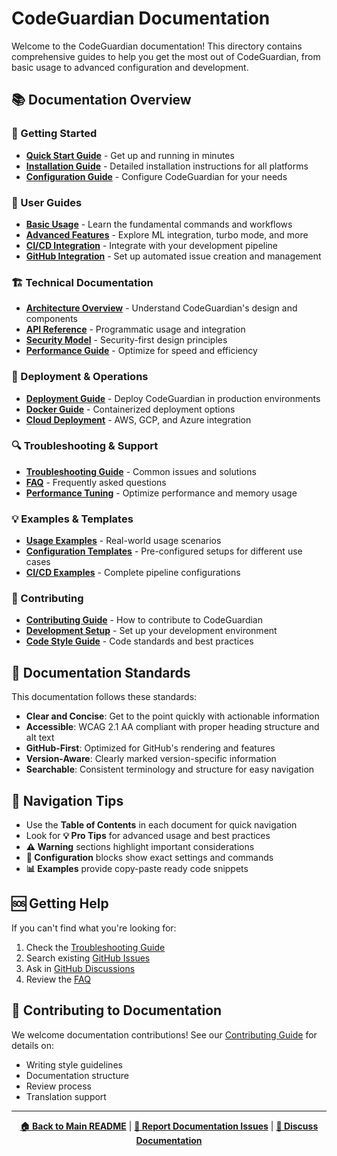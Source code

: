 # CodeGuardian Documentation

Welcome to the CodeGuardian documentation! This directory contains comprehensive guides to help you get the most out of CodeGuardian, from basic usage to advanced configuration and development.

## 📚 Documentation Overview

### 🚀 Getting Started
- **[Quick Start Guide](user-guide/quick-start.md)** - Get up and running in minutes
- **[Installation Guide](user-guide/installation.md)** - Detailed installation instructions for all platforms
- **[Configuration Guide](user-guide/configuration.md)** - Configure CodeGuardian for your needs

### 🔧 User Guides
- **[Basic Usage](user-guide/basic-usage.md)** - Learn the fundamental commands and workflows
- **[Advanced Features](user-guide/advanced-features.md)** - Explore ML integration, turbo mode, and more
- **[CI/CD Integration](user-guide/ci-cd-integration.md)** - Integrate with your development pipeline
- **[GitHub Integration](user-guide/github-integration.md)** - Set up automated issue creation and management

### 🏗️ Technical Documentation
- **[Architecture Overview](architecture/overview.md)** - Understand CodeGuardian's design and components
- **[API Reference](api/index.md)** - Programmatic usage and integration
- **[Security Model](architecture/security.md)** - Security-first design principles
- **[Performance Guide](architecture/performance.md)** - Optimize for speed and efficiency

### 🚀 Deployment & Operations
- **[Deployment Guide](deployment/index.md)** - Deploy CodeGuardian in production environments
- **[Docker Guide](deployment/docker.md)** - Containerized deployment options
- **[Cloud Deployment](deployment/cloud.md)** - AWS, GCP, and Azure integration

### 🔍 Troubleshooting & Support
- **[Troubleshooting Guide](troubleshooting/index.md)** - Common issues and solutions
- **[FAQ](troubleshooting/faq.md)** - Frequently asked questions
- **[Performance Tuning](troubleshooting/performance.md)** - Optimize performance and memory usage

### 💡 Examples & Templates
- **[Usage Examples](examples/index.md)** - Real-world usage scenarios
- **[Configuration Templates](examples/templates.md)** - Pre-configured setups for different use cases
- **[CI/CD Examples](examples/ci-cd-examples.md)** - Complete pipeline configurations

### 🤝 Contributing
- **[Contributing Guide](../CONTRIBUTING.md)** - How to contribute to CodeGuardian
- **[Development Setup](contributing/development-setup.md)** - Set up your development environment
- **[Code Style Guide](contributing/code-style.md)** - Code standards and best practices

## 🎯 Documentation Standards

This documentation follows these standards:

- **Clear and Concise**: Get to the point quickly with actionable information
- **Accessible**: WCAG 2.1 AA compliant with proper heading structure and alt text
- **GitHub-First**: Optimized for GitHub's rendering and features
- **Version-Aware**: Clearly marked version-specific information
- **Searchable**: Consistent terminology and structure for easy navigation

## 📖 Navigation Tips

- Use the **Table of Contents** in each document for quick navigation
- Look for **💡 Pro Tips** for advanced usage and best practices
- **⚠️ Warning** sections highlight important considerations
- **🔧 Configuration** blocks show exact settings and commands
- **📊 Examples** provide copy-paste ready code snippets

## 🆘 Getting Help

If you can't find what you're looking for:

1. Check the [Troubleshooting Guide](troubleshooting/index.md)
2. Search existing [GitHub Issues](https://github.com/d-oit/do-codeguardian/issues)
3. Ask in [GitHub Discussions](https://github.com/d-oit/do-codeguardian/discussions)
4. Review the [FAQ](troubleshooting/faq.md)

## 📝 Contributing to Documentation

We welcome documentation contributions! See our [Contributing Guide](../CONTRIBUTING.md) for details on:

- Writing style guidelines
- Documentation structure
- Review process
- Translation support

---

<div align="center">

**[🏠 Back to Main README](../README.md)** | **[🐛 Report Documentation Issues](https://github.com/d-oit/do-codeguardian/issues/new?labels=documentation)** | **[💬 Discuss Documentation](https://github.com/d-oit/do-codeguardian/discussions/categories/documentation)**

</div>